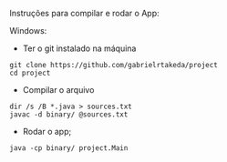 Instruções para compilar e rodar o App:

Windows:
 * Ter o git instalado na máquina
```
git clone https://github.com/gabrielrtakeda/project
cd project
```

 * Compilar o arquivo
```
dir /s /B *.java > sources.txt
javac -d binary/ @sources.txt
```

 * Rodar o app;
```
java -cp binary/ project.Main
```
